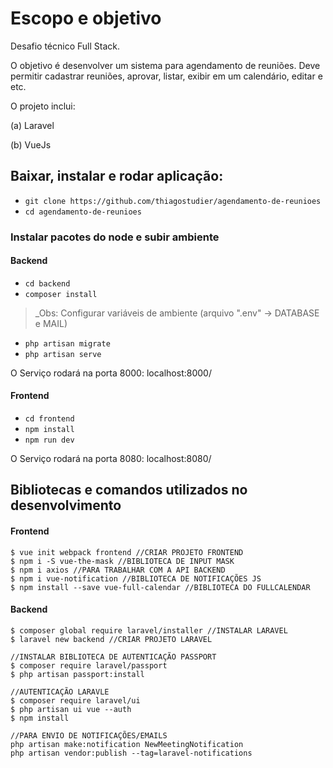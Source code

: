 # Escopo e objetivo

Desafio técnico Full Stack.

O objetivo é desenvolver um sistema para agendamento de reuniões. Deve permitir cadastrar reuniões, aprovar, listar, exibir em um calendário, editar e etc.

O projeto inclui:

(a) Laravel

(b) VueJs

## Baixar, instalar e rodar aplicação:

- `git clone https://github.com/thiagostudier/agendamento-de-reunioes`
- `cd agendamento-de-reunioes`

### Instalar pacotes do node e subir ambiente

#### Backend

- `cd backend`
- `composer install`

> _Obs: Configurar variáveis de ambiente (arquivo ".env" -> DATABASE e MAIL)

- `php artisan migrate`
- `php artisan serve`

O Serviço rodará na porta 8000: localhost:8000/

#### Frontend

- `cd frontend`
- `npm install`
- `npm run dev`

O Serviço rodará na porta 8080: localhost:8080/

## Bibliotecas e comandos utilizados no desenvolvimento

#### Frontend

```
$ vue init webpack frontend //CRIAR PROJETO FRONTEND
$ npm i -S vue-the-mask //BIBLIOTECA DE INPUT MASK
$ npm i axios //PARA TRABALHAR COM A API BACKEND
$ npm i vue-notification //BIBLIOTECA DE NOTIFICAÇÕES JS
$ npm install --save vue-full-calendar //BIBLIOTECA DO FULLCALENDAR
```

#### Backend

```
$ composer global require laravel/installer //INSTALAR LARAVEL
$ laravel new backend //CRIAR PROJETO LARAVEL

//INSTALAR BIBLIOTECA DE AUTENTICAÇÃO PASSPORT
$ composer require laravel/passport 
$ php artisan passport:install 

//AUTENTICAÇÃO LARAVLE
$ composer require laravel/ui
$ php artisan ui vue --auth
$ npm install

//PARA ENVIO DE NOTIFICAÇÕES/EMAILS
php artisan make:notification NewMeetingNotification
php artisan vendor:publish --tag=laravel-notifications

```
